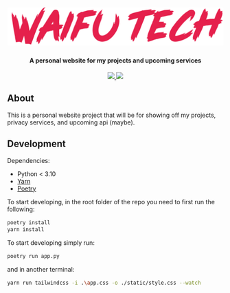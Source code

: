 <h1 align="center">
    <a href="https://github.com/GlitchChan/WaifuTechBot">
        <img src="./static/waifutech.png">
    </a>
</h1>

<h4 align="center"><b>A personal website for my projects and upcoming services</b></h4>
<p align="center">
    <a href="https://liberapay.com/GlitchyChan/donate">
        <img src="https://img.shields.io/badge/Liberapay-F6C915?style=for-the-badge&logo=liberapay&logoColor=black">
    </a>
        <a href="https://discord.gg/ZxbYHEh">
        <img src="https://img.shields.io/badge/Discord-5865F2?logo=discord&logoColor=fff&style=for-the-badge">
    </a>
</p>

## **About**
This is a personal website project that will be for showing off my projects, privacy services, and upcoming api (maybe).

## **Development**

Dependencies:
- Python < 3.10
- [Yarn](https://yarnpkg.com/)
- [Poetry](https://python-poetry.org/)

To start developing, in the root folder of the repo you need to first run the following:
```bash
poetry install
yarn install
```

To start developing simply run:
```bash
poetry run app.py
```
and in another terminal:
```bash
yarn run tailwindcss -i .\app.css -o ./static/style.css --watch
```
